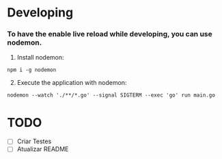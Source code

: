 # Developing

### To have the enable live reload while developing, you can use nodemon.

1) Install nodemon:
```
npm i -g nodemon
```

2) Execute the application with nodemon:
```
nodemon --watch './**/*.go' --signal SIGTERM --exec 'go' run main.go
```

# TODO

- [ ] Criar Testes
- [ ] Atualizar README